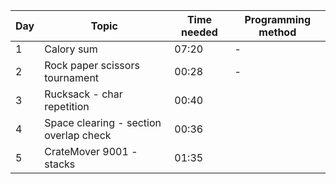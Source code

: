 | Day | Topic                                  | Time needed | Programming method |
| --- | -------------------------------------- | ----------- | ------------------ |
| 1   | Calory sum                             | 07:20       | -                  |
| 2   | Rock paper scissors tournament         | 00:28       | -                  |
| 3   | Rucksack - char repetition             | 00:40       |                    |
| 4   | Space clearing - section overlap check | 00:36       |                    |
| 5   | CrateMover 9001 - stacks               | 01:35       |                    |
